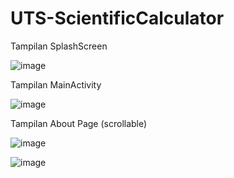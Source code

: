 # UTS-ScientificCalculator

Tampilan SplashScreen

![image](https://github.com/BimaRaharja/UTS-ScientificCalculator/assets/109268365/03ee5bef-ba56-4d41-aa7b-48f31ee14a48)


Tampilan MainActivity

![image](https://github.com/BimaRaharja/UTS-ScientificCalculator/assets/109268365/b37f9cac-ab86-44d0-a63f-4f3e5ea472fe)



Tampilan About Page (scrollable)

![image](https://github.com/BimaRaharja/UTS-ScientificCalculator/assets/109268365/543f3c05-489d-447d-80c0-d3d7ed013f3d)


![image](https://github.com/BimaRaharja/UTS-ScientificCalculator/assets/109268365/ce930313-cc39-435b-967f-45b5f5029cf7)

